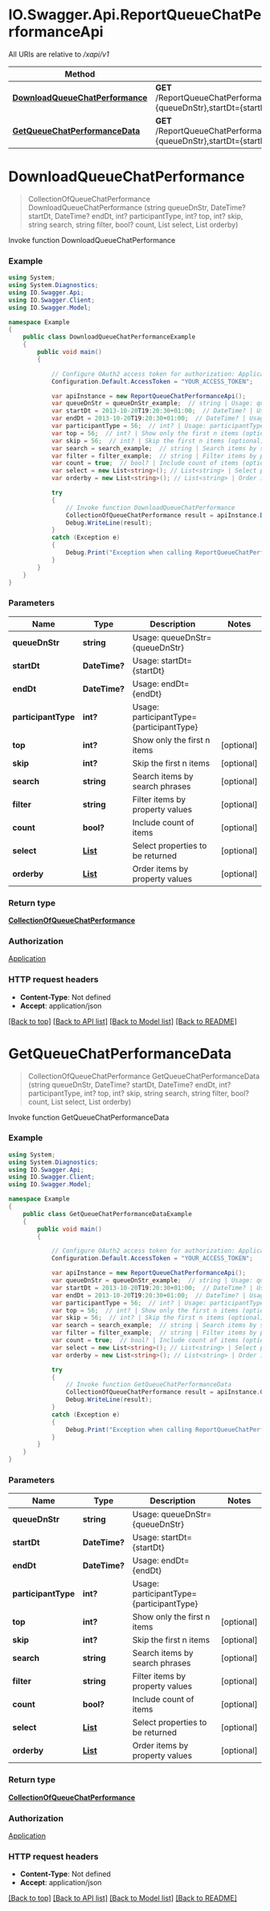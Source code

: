 # IO.Swagger.Api.ReportQueueChatPerformanceApi

All URIs are relative to */xapi/v1*

Method | HTTP request | Description
------------- | ------------- | -------------
[**DownloadQueueChatPerformance**](ReportQueueChatPerformanceApi.md#downloadqueuechatperformance) | **GET** /ReportQueueChatPerformance/Pbx.DownloadQueueChatPerformance(queueDnStr&#x3D;{queueDnStr},startDt&#x3D;{startDt},endDt&#x3D;{endDt},participantType&#x3D;{participantType}) | Invoke function DownloadQueueChatPerformance
[**GetQueueChatPerformanceData**](ReportQueueChatPerformanceApi.md#getqueuechatperformancedata) | **GET** /ReportQueueChatPerformance/Pbx.GetQueueChatPerformanceData(queueDnStr&#x3D;{queueDnStr},startDt&#x3D;{startDt},endDt&#x3D;{endDt},participantType&#x3D;{participantType}) | Invoke function GetQueueChatPerformanceData

<a name="downloadqueuechatperformance"></a>
# **DownloadQueueChatPerformance**
> CollectionOfQueueChatPerformance DownloadQueueChatPerformance (string queueDnStr, DateTime? startDt, DateTime? endDt, int? participantType, int? top, int? skip, string search, string filter, bool? count, List<string> select, List<string> orderby)

Invoke function DownloadQueueChatPerformance

### Example
```csharp
using System;
using System.Diagnostics;
using IO.Swagger.Api;
using IO.Swagger.Client;
using IO.Swagger.Model;

namespace Example
{
    public class DownloadQueueChatPerformanceExample
    {
        public void main()
        {

            // Configure OAuth2 access token for authorization: Application
            Configuration.Default.AccessToken = "YOUR_ACCESS_TOKEN";

            var apiInstance = new ReportQueueChatPerformanceApi();
            var queueDnStr = queueDnStr_example;  // string | Usage: queueDnStr={queueDnStr}
            var startDt = 2013-10-20T19:20:30+01:00;  // DateTime? | Usage: startDt={startDt}
            var endDt = 2013-10-20T19:20:30+01:00;  // DateTime? | Usage: endDt={endDt}
            var participantType = 56;  // int? | Usage: participantType={participantType}
            var top = 56;  // int? | Show only the first n items (optional) 
            var skip = 56;  // int? | Skip the first n items (optional) 
            var search = search_example;  // string | Search items by search phrases (optional) 
            var filter = filter_example;  // string | Filter items by property values (optional) 
            var count = true;  // bool? | Include count of items (optional) 
            var select = new List<string>(); // List<string> | Select properties to be returned (optional) 
            var orderby = new List<string>(); // List<string> | Order items by property values (optional) 

            try
            {
                // Invoke function DownloadQueueChatPerformance
                CollectionOfQueueChatPerformance result = apiInstance.DownloadQueueChatPerformance(queueDnStr, startDt, endDt, participantType, top, skip, search, filter, count, select, orderby);
                Debug.WriteLine(result);
            }
            catch (Exception e)
            {
                Debug.Print("Exception when calling ReportQueueChatPerformanceApi.DownloadQueueChatPerformance: " + e.Message );
            }
        }
    }
}
```

### Parameters

Name | Type | Description  | Notes
------------- | ------------- | ------------- | -------------
 **queueDnStr** | **string**| Usage: queueDnStr&#x3D;{queueDnStr} | 
 **startDt** | **DateTime?**| Usage: startDt&#x3D;{startDt} | 
 **endDt** | **DateTime?**| Usage: endDt&#x3D;{endDt} | 
 **participantType** | **int?**| Usage: participantType&#x3D;{participantType} | 
 **top** | **int?**| Show only the first n items | [optional] 
 **skip** | **int?**| Skip the first n items | [optional] 
 **search** | **string**| Search items by search phrases | [optional] 
 **filter** | **string**| Filter items by property values | [optional] 
 **count** | **bool?**| Include count of items | [optional] 
 **select** | [**List<string>**](string.md)| Select properties to be returned | [optional] 
 **orderby** | [**List<string>**](string.md)| Order items by property values | [optional] 

### Return type

[**CollectionOfQueueChatPerformance**](CollectionOfQueueChatPerformance.md)

### Authorization

[Application](../README.md#Application)

### HTTP request headers

 - **Content-Type**: Not defined
 - **Accept**: application/json

[[Back to top]](#) [[Back to API list]](../README.md#documentation-for-api-endpoints) [[Back to Model list]](../README.md#documentation-for-models) [[Back to README]](../README.md)

<a name="getqueuechatperformancedata"></a>
# **GetQueueChatPerformanceData**
> CollectionOfQueueChatPerformance GetQueueChatPerformanceData (string queueDnStr, DateTime? startDt, DateTime? endDt, int? participantType, int? top, int? skip, string search, string filter, bool? count, List<string> select, List<string> orderby)

Invoke function GetQueueChatPerformanceData

### Example
```csharp
using System;
using System.Diagnostics;
using IO.Swagger.Api;
using IO.Swagger.Client;
using IO.Swagger.Model;

namespace Example
{
    public class GetQueueChatPerformanceDataExample
    {
        public void main()
        {

            // Configure OAuth2 access token for authorization: Application
            Configuration.Default.AccessToken = "YOUR_ACCESS_TOKEN";

            var apiInstance = new ReportQueueChatPerformanceApi();
            var queueDnStr = queueDnStr_example;  // string | Usage: queueDnStr={queueDnStr}
            var startDt = 2013-10-20T19:20:30+01:00;  // DateTime? | Usage: startDt={startDt}
            var endDt = 2013-10-20T19:20:30+01:00;  // DateTime? | Usage: endDt={endDt}
            var participantType = 56;  // int? | Usage: participantType={participantType}
            var top = 56;  // int? | Show only the first n items (optional) 
            var skip = 56;  // int? | Skip the first n items (optional) 
            var search = search_example;  // string | Search items by search phrases (optional) 
            var filter = filter_example;  // string | Filter items by property values (optional) 
            var count = true;  // bool? | Include count of items (optional) 
            var select = new List<string>(); // List<string> | Select properties to be returned (optional) 
            var orderby = new List<string>(); // List<string> | Order items by property values (optional) 

            try
            {
                // Invoke function GetQueueChatPerformanceData
                CollectionOfQueueChatPerformance result = apiInstance.GetQueueChatPerformanceData(queueDnStr, startDt, endDt, participantType, top, skip, search, filter, count, select, orderby);
                Debug.WriteLine(result);
            }
            catch (Exception e)
            {
                Debug.Print("Exception when calling ReportQueueChatPerformanceApi.GetQueueChatPerformanceData: " + e.Message );
            }
        }
    }
}
```

### Parameters

Name | Type | Description  | Notes
------------- | ------------- | ------------- | -------------
 **queueDnStr** | **string**| Usage: queueDnStr&#x3D;{queueDnStr} | 
 **startDt** | **DateTime?**| Usage: startDt&#x3D;{startDt} | 
 **endDt** | **DateTime?**| Usage: endDt&#x3D;{endDt} | 
 **participantType** | **int?**| Usage: participantType&#x3D;{participantType} | 
 **top** | **int?**| Show only the first n items | [optional] 
 **skip** | **int?**| Skip the first n items | [optional] 
 **search** | **string**| Search items by search phrases | [optional] 
 **filter** | **string**| Filter items by property values | [optional] 
 **count** | **bool?**| Include count of items | [optional] 
 **select** | [**List<string>**](string.md)| Select properties to be returned | [optional] 
 **orderby** | [**List<string>**](string.md)| Order items by property values | [optional] 

### Return type

[**CollectionOfQueueChatPerformance**](CollectionOfQueueChatPerformance.md)

### Authorization

[Application](../README.md#Application)

### HTTP request headers

 - **Content-Type**: Not defined
 - **Accept**: application/json

[[Back to top]](#) [[Back to API list]](../README.md#documentation-for-api-endpoints) [[Back to Model list]](../README.md#documentation-for-models) [[Back to README]](../README.md)


